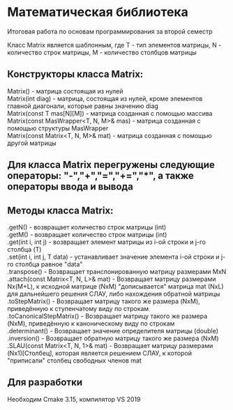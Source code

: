 # Математическая библиотека 
Итоговая работа по основам программирования за второй семестр  

Класс Matrix является шаблонным, где T - тип элементов матрицы, N - количество строк матрицы, M - количество столбцов матрицы
## Конструкторы класса Matrix:
Matrix() - матрица состоящая из нулей  
Matrix(int diag) - матрица, состоящая из нулей, кроме элементов главной диагонали, которые равны значению diag  
Matrix(const T mas[N][M]) - матрица созданная с помощью массива  
Matrix(const MasWrapper<T, N, M>& mas) - матрица созданная с помощью структуры MasWrapper  
Matrix(const Matrix<T, N, M>& mat) - матрица созданная с помощью другой матрицы

## Для класса Matrix перегружены следующие операторы: "-","+","=","+=","*", а также операторы ввода и вывода

## Методы класса Matrix:
.getN() - возвращает количество строк матрицы (int)  
.getM() - возвращает количество строк матрицы (int)  
.get(int i, int j) - возвращает элемент матрицы из i-ой строки и j-го столбца (T)  
.set(int i, int j, T data) - устанавливает значение элемента i-ой строки и j-го столбца равное "data"  
.transpose() - Возвращает транспонированную матрицу размерами MxN  
.attach(const Matrix<T, N, L>& mat) - Возвращает матрицу размерами Nx(M+L), к исходной матрице (NxM) "дописывается" матрица mat (NxL) для дальнейшего решения СЛАУ, либо нахождения обратной матрицы  
.toStepMatrix() - Возвращает матрицу такого же размера (NxM), приведённую к ступенчатому виду по строкам  
.toCanonicalStepMatrix() - Возвращает матрицу такого же размера (NxM), приведённую к каноническому виду по строкам  
.determinant() - Возвращает значение определителя матрицы (double)  
.inversion() - Возвращает обратную матрицу такого же размера (NxM)  
.SLAU(const Matrix<T, N, 1>& mat) - Возвращает матрицу размерами (Nx1)[Столбец], которая является решением СЛАУ, к которой "приписали" столбец свободных членов mat

## Для разработки  
Необходим Cmake 3.15, компилятор VS 2019  